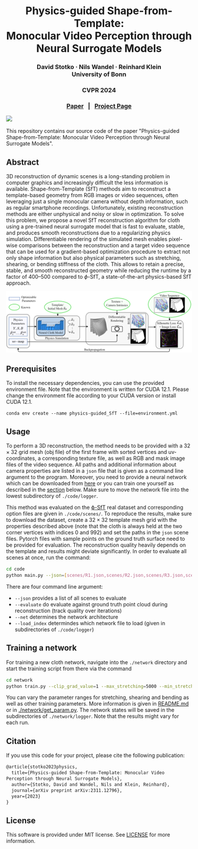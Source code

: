 <p align="center">
  <h1 align="center">Physics-guided Shape-from-Template: <br> Monocular Video Perception through Neural Surrogate Models</h1>
  <h3 align="center"> David Stotko · Nils Wandel · Reinhard Klein <br> University of Bonn </h3>
  <h3 align="center">CVPR 2024</h3>
  <h3 align="center"> <a href="https://arxiv.org/abs/2311.12796">Paper</a> &nbsp; | &nbsp; <a href="https://cg.cs.uni-bonn.de/publication/stotko2024-Physics-guided-SfT">Project Page</a> </h3>
  <div align="center"></div>
</p>

![](readme_images/teaser.gif)

<!-- <p align="center"> -->
This repository contains our source code of the paper "Physics-guided Shape-from-Template: Monocular Video Perception through Neural Surrogate Models".
<!-- </p> -->

## Abstract

3D reconstruction of dynamic scenes is a long-standing problem in computer graphics and increasingly difficult the less information is available.
Shape-from-Template (SfT) methods aim to reconstruct a template-based geometry from RGB images or video sequences, often leveraging just a single monocular camera without depth information, such as regular smartphone recordings.
Unfortunately, existing reconstruction methods are either unphysical and noisy or slow in optimization.
To solve this problem, we propose a novel SfT reconstruction algorithm for cloth using a pre-trained neural surrogate model that is fast to evaluate, stable, and produces smooth reconstructions due to a regularizing physics simulation.
Differentiable rendering of the simulated mesh enables pixel-wise comparisons between the reconstruction and a target video sequence that can be used for a gradient-based optimization procedure to extract not only shape information but also physical parameters such as stretching, shearing, or bending stiffness of the cloth.
This allows to retain a precise, stable, and smooth reconstructed geometry while reducing the runtime by a factor of 400–500 compared to $\phi$-SfT, a state-of-the-art physics-based SfT approach.

![](readme_images/pipeline.png "Physics-guided Shape-from-Template pipeline")

## Prerequisites

To install the necessary dependencies, you can use the provided environment file.
Note that the environment is written for CUDA 12.1.
Please change the environment file according to your CUDA version or install CUDA 12.1.
```
conda env create --name physics-guided_SfT --file=environment.yml
```

## Usage

To perform a 3D reconstruction, the method needs to be provided with a $32 \times 32$ grid mesh (obj file) of the first frame with sorted vertices and uv-coordinates, a corresponding texture file, as well as RGB and mask image files of the video sequence.
All paths and additional information about camera properties are listed in a ```json``` file that is given as a command line argument to the program.
Moreover, you need to provide a neural network which can be downloaded from [here](https://uni-bonn.sciebo.de/s/GTKeqlmTcWWqmoy) or you can train one yourself as described in the [section](#training-a-network) below.
Make sure to move the network file into the lowest subdirectory of ```./code/logger```.

This method was evaluated on the [ϕ-SfT](https://4dqv.mpi-inf.mpg.de/phi-SfT/) real dataset and corresponding option files are given in ```./code/scenes/```.
To reproduce the results, make sure to download the dataset, create a $32 \times 32$ template mesh grid with the properties described above (note that the cloth is always held at the two corner vertices with indices 0 and 992) and set the paths in the ```json``` scene files.
Pytorch files with sample points on the ground truth surface need to be provided for evaluation.
The reconstruction quality heavily depends on the template and results might deviate significantly.
In order to evaluate all scenes at once, run the command:
``` bash
cd code
python main.py --json=[scenes/R1.json,scenes/R2.json,scenes/R3.json,scenes/R4.json,scenes/R5.json,scenes/R6.json,scenes/R7.json,scenes/R8.json,scenes/R9.json] --evaluate=False --net=SMP_param_a_gated3 --load_index=network
```
There are four command line argument:
- ```--json``` provides a list of all scenes to evaluate
- ```--evaluate``` do evaluate against ground truth point cloud during reconstruction (track quality over iterations)
- ```--net``` determines the network architecture
- ```--load_index``` determindes which network file to load (given in subdirectories of ```./code/logger```)

## Training a network

For training a new cloth network, navigate into the ```./network``` directory and start the training script from there via the command

``` bash
cd network
python train.py --clip_grad_value=1 --max_stretching=5000 --min_stretching=100 --max_shearing=20 --min_shearing=0.05 --max_bending=1 --min_bending=0.001 --lr=0.001 --dataset_size=5000 --batch_size=300 --g=0.125 --net=SMP_param_a_gated3
```

You can vary the parameter ranges for stretching, shearing and bending as well as other training parameters.
More information is given in [README.md](./network/README.md) or in [./network/get_param.py](./network/get_param.py).
The network states will be saved in the subdirectories of ```./network/logger```.
Note that the results might vary for each run.

## Citation

If you use this code for your project, please cite the following publication:
```
@article{stotko2023physics,
  title={Physics-guided Shape-from-Template: Monocular Video Perception through Neural Surrogate Models},
  author={Stotko, David and Wandel, Nils and Klein, Reinhard},
  journal={arXiv preprint arXiv:2311.12796},
  year={2023}
}
```

## License

This software is provided under MIT license. See [LICENSE](LICENSE) for more information.
